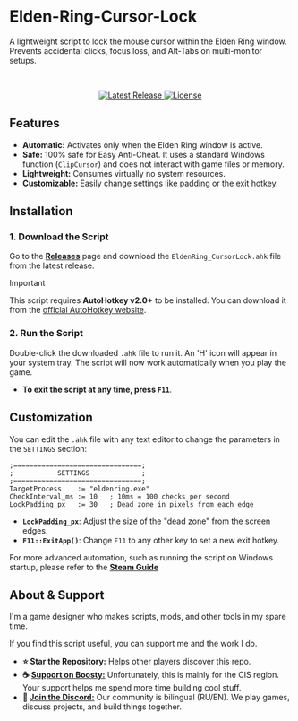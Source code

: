 # Elden-Ring-Cursor-Lock
A lightweight script to lock the mouse cursor within the Elden Ring window. Prevents accidental clicks, focus loss, and Alt-Tabs on multi-monitor setups.

<br>

<p align="center">
  <a href="https://github.com/silenceremember/Elden-Ring-Cursor-Lock/releases/latest">
    <img src="https://img.shields.io/github/v/release/silenceremember/Elden-Ring-Cursor-Lock?style=for-the-badge" alt="Latest Release">
  </a>
  <a href="https://github.com/silenceremember/Elden-Ring-Cursor-Lock/blob/master/LICENSE">
    <img src="https://img.shields.io/github/license/silenceremember/Elden-Ring-Cursor-Lock?style=for-the-badge" alt="License">
  </a>
</p>


## Features

- **Automatic:** Activates only when the Elden Ring window is active.
- **Safe:** 100% safe for Easy Anti-Cheat. It uses a standard Windows function (`ClipCursor`) and does not interact with game files or memory.
- **Lightweight:** Consumes virtually no system resources.
- **Customizable:** Easily change settings like padding or the exit hotkey.

## Installation

### 1. Download the Script

Go to the [**Releases**](https://github.com/silenceremember/Elden-Ring-Cursor-Lock/releases/latest) page and download the `EldenRing_CursorLock.ahk` file from the latest release.

> [!IMPORTANT]
> This script requires **AutoHotkey v2.0+** to be installed. You can download it from the [official AutoHotkey website](https://www.autohotkey.com/).

### 2. Run the Script

Double-click the downloaded `.ahk` file to run it. An 'H' icon will appear in your system tray. The script will now work automatically when you play the game.

- **To exit the script at any time, press `F11`**.

## Customization

You can edit the `.ahk` file with any text editor to change the parameters in the `SETTINGS` section:

```ahk
;================================;
;           SETTINGS             ;
;================================;
TargetProcess    := "eldenring.exe"
CheckInterval_ms := 10   ; 10ms = 100 checks per second
LockPadding_px   := 30   ; Dead zone in pixels from each edge
```
- **`LockPadding_px`**: Adjust the size of the "dead zone" from the screen edges.
- **`F11::ExitApp()`**: Change `F11` to any other key to set a new exit hotkey.

For more advanced automation, such as running the script on Windows startup, please refer to the [**Steam Guide**](URL_К_ВАШЕМУ_СТИМ_РУКОВОДСТВУ)

## About & Support

I'm a game designer who makes scripts, mods, and other tools in my spare time.

If you find this script useful, you can support me and the work I do.

- **⭐ Star the Repository:** Helps other players discover this repo.
- **☕ [Support on Boosty:](https://boosty.to/silenceremember)** Unfortunately, this is mainly for the CIS region. Your support helps me spend more time building cool stuff.
- **💬 [Join the Discord:](https://discord.gg/EGBnfMMubw)** Our community is bilingual (RU/EN). We play games, discuss projects, and build things together.

